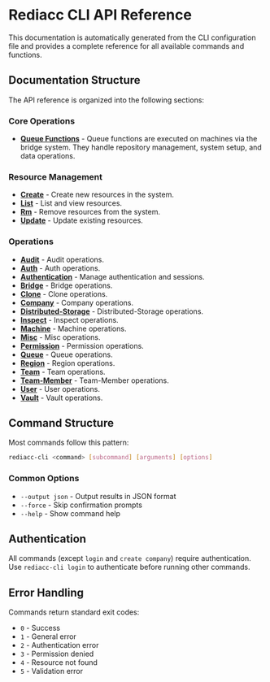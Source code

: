# Rediacc CLI API Reference

This documentation is automatically generated from the CLI configuration file and provides a complete reference for all available commands and functions.

## Documentation Structure

The API reference is organized into the following sections:

### Core Operations

- **[Queue Functions](queue-functions.md)** - Queue functions are executed on machines via the bridge system. They handle repository management, system setup, and data operations.

### Resource Management

- **[Create](create-commands.md)** - Create new resources in the system.
- **[List](list-commands.md)** - List and view resources.
- **[Rm](rm-commands.md)** - Remove resources from the system.
- **[Update](update-commands.md)** - Update existing resources.

### Operations

- **[Audit](audit-commands.md)** - Audit operations.
- **[Auth](auth-commands.md)** - Auth operations.
- **[Authentication](authentication.md)** - Manage authentication and sessions.
- **[Bridge](bridge-commands.md)** - Bridge operations.
- **[Clone](clone-commands.md)** - Clone operations.
- **[Company](company-commands.md)** - Company operations.
- **[Distributed-Storage](distributed-storage-commands.md)** - Distributed-Storage operations.
- **[Inspect](inspect-commands.md)** - Inspect operations.
- **[Machine](machine-commands.md)** - Machine operations.
- **[Misc](misc-commands.md)** - Misc operations.
- **[Permission](permission-commands.md)** - Permission operations.
- **[Queue](queue-commands.md)** - Queue operations.
- **[Region](region-commands.md)** - Region operations.
- **[Team](team-commands.md)** - Team operations.
- **[Team-Member](team-member-commands.md)** - Team-Member operations.
- **[User](user-commands.md)** - User operations.
- **[Vault](vault-commands.md)** - Vault operations.

## Command Structure

Most commands follow this pattern:

```bash
rediacc-cli <command> [subcommand] [arguments] [options]
```

### Common Options

- `--output json` - Output results in JSON format
- `--force` - Skip confirmation prompts
- `--help` - Show command help

## Authentication

All commands (except `login` and `create company`) require authentication. Use `rediacc-cli login` to authenticate before running other commands.

## Error Handling

Commands return standard exit codes:
- `0` - Success
- `1` - General error
- `2` - Authentication error
- `3` - Permission denied
- `4` - Resource not found
- `5` - Validation error
